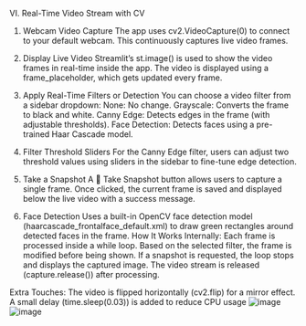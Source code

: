 VI. Real-Time Video Stream with CV
1. Webcam Video Capture
The app uses cv2.VideoCapture(0) to connect to your default webcam.
This continuously captures live video frames.

2. Display Live Video
Streamlit’s st.image() is used to show the video frames in real-time inside the app.
The video is displayed using a frame_placeholder, which gets updated every frame.

3. Apply Real-Time Filters or Detection
You can choose a video filter from a sidebar dropdown:
None: No change.
Grayscale: Converts the frame to black and white.
Canny Edge: Detects edges in the frame (with adjustable thresholds).
Face Detection: Detects faces using a pre-trained Haar Cascade model.

4. Filter Threshold Sliders
For the Canny Edge filter, users can adjust two threshold values using sliders in the sidebar to fine-tune edge detection.

5. Take a Snapshot
A 📸 Take Snapshot button allows users to capture a single frame.
Once clicked, the current frame is saved and displayed below the live video with a success message.

6. Face Detection
Uses a built-in OpenCV face detection model (haarcascade_frontalface_default.xml) to draw green rectangles around detected faces in the frame.
How It Works Internally:
Each frame is processed inside a while loop.
Based on the selected filter, the frame is modified before being shown.
If a snapshot is requested, the loop stops and displays the captured image.
The video stream is released (capture.release()) after processing.

Extra Touches:
The video is flipped horizontally (cv2.flip) for a mirror effect.
A small delay (time.sleep(0.03)) is added to reduce CPU usage
![image](https://github.com/user-attachments/assets/5f46a31a-2b84-400d-8f84-cc5026853174)
![image](https://github.com/user-attachments/assets/f4762061-16f3-4a80-b21c-50842e6df757)

